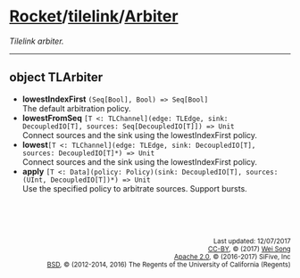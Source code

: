 [Rocket](../Readme.md)/[tilelink](../tilelink.md)/[Arbiter](https://github.com/freechipsproject/rocket-chip/blob/master/src/main/scala/tilelink/Arbiter.scala)
=====================
*Tilelink arbiter.*

**********************

object TLArbiter
--------------------------

+ **lowestIndexFirst** `(Seq[Bool], Bool) => Seq[Bool]`<br>
  The default arbitration policy.
+ **lowestFromSeq** `[T <: TLChannel](edge: TLEdge, sink: DecoupledIO[T], sources: Seq[DecoupledIO[T]]) => Unit`<br>
  Connect sources and the sink using the lowestIndexFirst policy.
+ **lowest**`[T <: TLChannel](edge: TLEdge, sink: DecoupledIO[T], sources: DecoupledIO[T]*) => Unit`<br>
  Connect sources and the sink using the lowestIndexFirst policy.
+ **apply** `[T <: Data](policy: Policy)(sink: DecoupledIO[T], sources: (UInt, DecoupledIO[T])*) => Unit`<br>
  Use the specified policy to arbitrate sources. Support bursts.


<br><br><br><p align="right">
<sub>
Last updated: 12/07/2017<br>
[CC-BY](https://creativecommons.org/licenses/by/3.0/), &copy; (2017) [Wei Song](mailto:wsong83@gmail.com)<br>
[Apache 2.0](https://github.com/freechipsproject/rocket-chip/blob/master/LICENSE.SiFive), &copy; (2016-2017) SiFive, Inc<br>
[BSD](https://github.com/freechipsproject/rocket-chip/blob/master/LICENSE.Berkeley), &copy; (2012-2014, 2016) The Regents of the University of California (Regents)
</sub>
</p>
